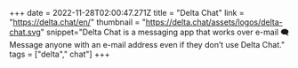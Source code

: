 +++
date = 2022-11-28T02:00:47.271Z
title = "Delta Chat"
link = "https://delta.chat/en/"
thumbnail = "https://delta.chat/assets/logos/delta-chat.svg"
snippet="Delta Chat is a messaging app that works over e-mail 🗨️ Message anyone with an e-mail address even if they don’t use Delta Chat."
tags = ["delta"," chat"]
+++
